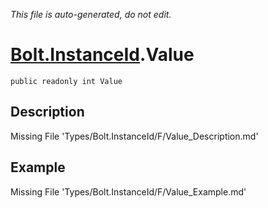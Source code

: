 *This file is auto-generated, do not edit.*

# [Bolt.InstanceId](Types/Bolt.InstanceId.md).Value
`public readonly int Value`
## Description
Missing File 'Types/Bolt.InstanceId/F/Value_Description.md'
## Example
Missing File 'Types/Bolt.InstanceId/F/Value_Example.md'
